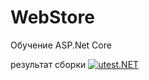 # WebStore
Обучение ASP.Net Core

результат сборки
[![utest.NET](https://github.com/IVFromBy/WebStore/actions/workflows/dotnet.yml/badge.svg)](https://github.com/IVFromBy/WebStore/actions/workflows/dotnet.yml)
